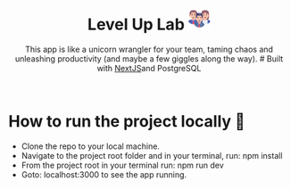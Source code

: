 <h1 align="center">Level Up Lab <img src="./public/favicon.png" width="40" height="40"/></h1>
<p align="center">
     This app is like a unicorn wrangler for your team, taming chaos and unleashing productivity (and maybe a few giggles along the way).
     # Built with <a href="https://nextjs.org/" target="_blank">NextJS</a>and PostgreSQL
</p>

<br>

# How to run the project locally 📑

- Clone the repo to your local machine.
- Navigate to the project root folder and in your terminal, run: npm install
- From the project root in your terminal run: npm run dev
- Goto: localhost:3000 to see the app running.
